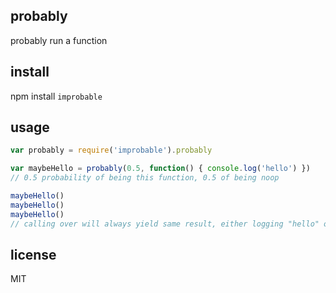 ## probably

probably run a function

## install

npm install `improbable`

## usage

```js
var probably = require('improbable').probably

var maybeHello = probably(0.5, function() { console.log('hello') })
// 0.5 probability of being this function, 0.5 of being noop

maybeHello()
maybeHello()
maybeHello()
// calling over will always yield same result, either logging "hello" or doing nothing

```

## license

MIT
